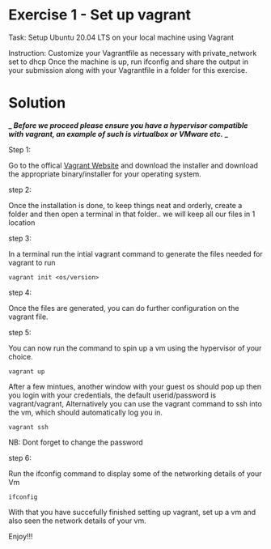 <!-- @format -->

# Exercise 1 - Set up vagrant

Task: Setup Ubuntu 20.04 LTS on your local machine using Vagrant

Instruction:
Customize your Vagrantfile as necessary with private_network set to dhcp
Once the machine is up, run ifconfig and share the output in your submission along with your Vagrantfile in a folder for this exercise.

# Solution

**_ *Before we proceed please ensure you have a hypervisor compatible with vagrant, an example of such is virtualbox or VMware etc.* _**

Step 1:

Go to the offical <a href="https://developer.hashicorp.com/vagrant/downloads?product_intent=vagrant">Vagrant Website</a> and download the installer and download the appropriate binary/installer for your operating system.

step 2:

Once the installation is done, to keep things neat and orderly, create a folder and then open a terminal in that folder.. we will keep all our files in 1 location

step 3:

In a terminal run the intial vagrant command to generate the files needed for vagrant to run

```
vagrant init <os/version>
```

step 4:

Once the files are generated, you can do further configuration on the vagrant file.

step 5:

You can now run the command to spin up a vm using the hypervisor of your choice.

```
vagrant up
```

After a few mintues, another window with your guest os should pop up then you login with your credentials, the default userid/password is vagrant/vagrant, Alternatively you can use the vagrant command to ssh into the vm, which should automatically log you in.

```
vagrant ssh
```

NB: Dont forget to change the password

step 6:

Run the ifconfig command to display some of the networking details of your Vm

```
ifconfig
```

With that you have succefully finished setting up vagrant, set up a vm and also seen the network details of your vm.

Enjoy!!!
